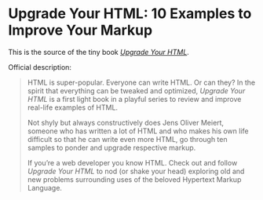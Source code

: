 # Upgrade Your HTML: 10 Examples to Improve Your Markup

This is the source of the tiny book [_Upgrade Your HTML_](https://leanpub.com/upgrade-your-html).

Official description:

> HTML is super-popular. Everyone can write HTML. Or can they? In the spirit that everything can be tweaked and optimized, _Upgrade Your HTML_ is a first light book in a playful series to review and improve real-life examples of HTML.
>
> Not shyly but always constructively does Jens Oliver Meiert, someone who has written a lot of HTML and who makes his own life difficult so that he can write even more HTML, go through ten samples to ponder and upgrade respective markup.
>
> If you’re a web developer you know HTML. Check out and follow _Upgrade Your HTML_ to nod (or shake your head) exploring old and new problems surrounding uses of the beloved Hypertext Markup Language.